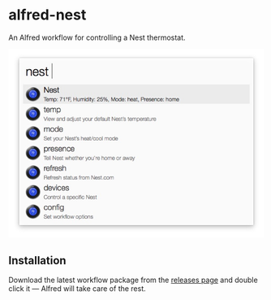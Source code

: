 alfred-nest
===========

An Alfred workflow for controlling a Nest thermostat.

![Screenshot](doc/main.jpg?raw=true)

Installation
------------

Download the latest workflow package from the [releases page](https://github.com/jason0x43/alfred-nest/releases) and double click it — Alfred will take care of the rest.
